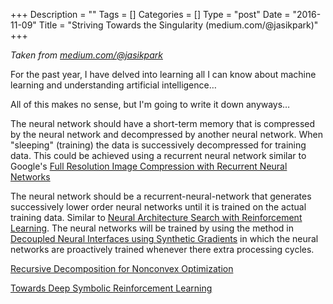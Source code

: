 +++
Description = ""
Tags = []
Categories = []
Type = "post"
Date = "2016-11-09"
Title = "Striving Towards the Singularity (medium.com/@jasikpark)"
+++

*Taken from [medium.com/@jasikpark](https://medium.com/@jasikpark)*

For the past year, I have delved into learning all I can know about machine learning and understanding artificial intelligence…

All of this makes no sense, but I'm going to write it down anyways…

The neural network should have a short-term memory that is compressed by the neural network and decompressed by another neural network. When "sleeping" (training) the data is successively decompressed for training data. This could be achieved using a recurrent neural network similar to Google's [Full Resolution Image Compression with Recurrent Neural Networks](https://arxiv.org/abs/1608.05148)

The neural network should be a recurrent-neural-network that generates successively lower order neural networks until it is trained on the actual training data. Similar to [Neural Architecture Search with Reinforcement Learning](https://arxiv.org/abs/1611.01578). The neural networks will be trained by using the method in [Decoupled Neural Interfaces using Synthetic Gradients](https://arxiv.org/abs/1608.05343) in which the neural networks are proactively trained whenever there extra processing cycles.

[Recursive Decomposition for Nonconvex Optimization](https://arxiv.org/pdf/1611.02755v1.pdf)

[Towards Deep Symbolic Reinforcement Learning](https://arxiv.org/pdf/1609.05518v2.pdf)